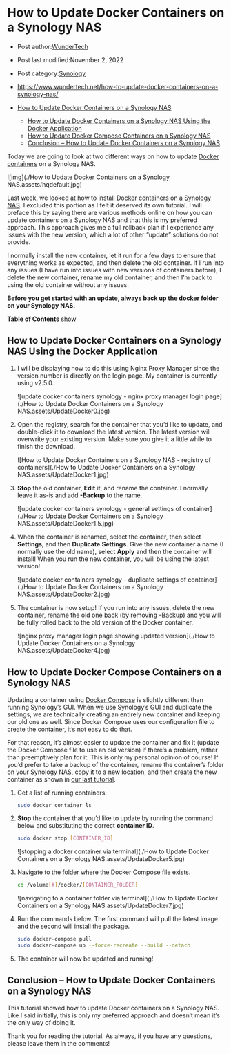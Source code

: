 # How to Update Docker Containers on a Synology NAS

- Post author:[WunderTech](https://www.wundertech.net/author/moneymanipulator/)
- Post last modified:November 2, 2022
- Post category:[Synology](https://www.wundertech.net/category/synology/)
- <https://www.wundertech.net/how-to-update-docker-containers-on-a-synology-nas/>

- [How to Update Docker Containers on a Synology NAS](#how-to-update-docker-containers-on-a-synology-nas)
  - [How to Update Docker Containers on a Synology NAS Using the Docker Application](#how-to-update-docker-containers-on-a-synology-nas-using-the-docker-application)
  - [How to Update Docker Compose Containers on a Synology NAS](#how-to-update-docker-compose-containers-on-a-synology-nas)
  - [Conclusion – How to Update Docker Containers on a Synology NAS](#conclusion--how-to-update-docker-containers-on-a-synology-nas)

Today we are going to look at two different ways on how to update [Docker containers](https://www.wundertech.net/tag/docker/) on a Synology NAS.

![img](./How to Update Docker Containers on a Synology NAS.assets/hqdefault.jpg)

Last week, we looked at how to [install Docker containers on a Synology NAS](https://www.wundertech.net/how-to-use-docker-on-a-synology-nas/). I excluded this portion as I felt it deserved its own tutorial. I will preface this by saying there are various methods online on how you can update containers on a Synology NAS and that this is my preferred approach. This approach gives me a full rollback plan if I experience any issues with the new version, which a lot of other “update” solutions do not provide.

I normally install the new container, let it run for a few days to ensure that everything works as expected, and then delete the old container. If I run into any issues (I have run into issues with new versions of containers before), I delete the new container, rename my old container, and then I’m back to using the old container without any issues.

**Before you get started with an update, always back up the docker folder on your Synology NAS.**

**Table of Contents** [show](https://www.wundertech.net/how-to-update-docker-containers-on-a-synology-nas/#)

## How to Update Docker Containers on a Synology NAS Using the Docker Application

1. I will be displaying how to do this using Nginx Proxy Manager since the version number is directly on the login page. My container is currently using v2.5.0.

    ![update docker containers synology - nginx proxy manager login page](./How to Update Docker Containers on a Synology NAS.assets/UpdateDocker0.jpg)

2. Open the registry, search for the container that you’d like to update, and double-click it to download the latest version. The latest version will overwrite your existing version. Make sure you give it a little while to finish the download.

    ![How to Update Docker Containers on a Synology NAS - registry of containers](./How to Update Docker Containers on a Synology NAS.assets/UpdateDocker1.jpg)

3. **Stop** the old container, **Edit** it, and rename the container. I normally leave it as-is and add **-Backup** to the name.

    ![update docker containers synology - general settings of container](./How to Update Docker Containers on a Synology NAS.assets/UpdateDocker1.5.jpg)

4. When the container is renamed, select the container, then select **Settings**, and then **Duplicate** **Settings**. Give the new container a name (I normally use the old name), select **Apply** and then the container will install! When you run the new container, you will be using the latest version!

    ![update docker containers synology - duplicate settings of container](./How to Update Docker Containers on a Synology NAS.assets/UpdateDocker2.jpg)

5. The container is now setup! If you run into any issues, delete the new container, rename the old one back (by removing -Backup) and you will be fully rolled back to the old version of the Docker container.

    ![nginx proxy manager login page showing updated version](./How to Update Docker Containers on a Synology NAS.assets/UpdateDocker4.jpg)

## How to Update Docker Compose Containers on a Synology NAS

Updating a container using [Docker Compose](https://docs.docker.com/compose/) is slightly different than running Synology’s GUI. When we use Synology’s GUI and duplicate the settings, we are technically creating an entirely new container and keeping our old one as well. Since Docker Compose uses our configuration file to create the container, it’s not easy to do that.

For that reason, it’s almost easier to update the container and fix it (update the Docker Compose file to use an old version) if there’s a problem, rather than preemptively plan for it. This is only my personal opinion of course! If you’d prefer to take a backup of the container, rename the container’s folder on your Synology NAS, copy it to a new location, and then create the new container as shown in [our last tutorial](https://www.wundertech.net/how-to-use-docker-on-a-synology-nas/).

1. Get a list of running containers.

    ```sh
    sudo docker container ls
    ```

2. **Stop** the container that you’d like to update by running the command below and substituting the correct **container ID**.

    ```sh
    sudo docker stop [CONTAINER_ID]
    ```

    ![stopping a docker container via terminal](./How to Update Docker Containers on a Synology NAS.assets/UpdateDocker5.jpg)

3. Navigate to the folder where the Docker Compose file exists.

    ```sh
    cd /volume[#]/docker/[CONTAINER_FOLDER]
    ```

    ![navigating to a container folder via terminal](./How to Update Docker Containers on a Synology NAS.assets/UpdateDocker7.jpg)

4. Run the commands below. The first command will pull the latest image and the second will install the package.

    ```sh
    sudo docker-compose pull
    sudo docker-compose up --force-recreate --build --detach
    ```

5. The container will now be updated and running!

## Conclusion – How to Update Docker Containers on a Synology NAS

This tutorial showed how to update Docker containers on a Synology NAS. Like I said initially, this is only my preferred approach and doesn’t mean it’s the only way of doing it.

Thank you for reading the tutorial. As always, if you have any questions, please leave them in the comments!
